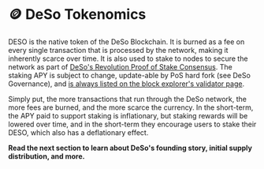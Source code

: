 # 🪙 DeSo Tokenomics

DESO is the native token of the DeSo Blockchain. It is burned as a fee on every single transaction that is processed by the network, making it inherently scarce over time. It is also used to stake to nodes to secure the network as part of [DeSo's Revolution Proof of Stake Consensus](https://revolution.deso.com). The staking APY is subject to change, update-able by PoS hard fork (see DeSo Governance), and [is always listed on the block explorer's validator page](https://explorer.deso.com/validators).

Simply put, the more transactions that run through the DeSo network, the more fees are burned, and the more scarce the currency. In the short-term, the APY paid to support staking is inflationary, but staking rewards will be lowered over time, and in the short-term they encourage users to stake their DESO, which also has a deflationary effect.

**Read the next section to learn about DeSo's founding story, initial supply distribution, and more.**
